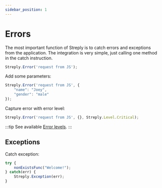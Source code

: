 ```yaml
---
sidebar_position: 1
---
```


# Errors

The most important function of Streply is to catch errors and exceptions from the application. The integration is very simple, just calling one method in the catch instruction.

```js title="JavaScript"
Streply.Error('request from JS');
```

Add some parameters:

```js title="JavaScript"
Streply.Error('request from JS', {
    "name": "Joey",
    "gender": "male"
});
```

Capture error with error level:

```js title="JavaScript"
Streply.Error('request from JS', {}, Streply.Level.Critical);
```

:::tip 
See available [Error levels](/js/configuration#errors-levels). 
:::

## Exceptions

Catch exception:

```js title="JavaScript"
try {
    nonExistsFunc("Welcome!");
} catch(err) {
    Streply.Exception(err);
}
```